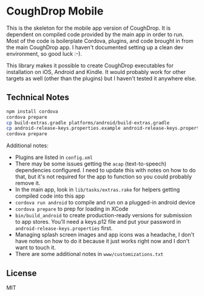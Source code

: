 # CoughDrop Mobile

This is the skeleton for the mobile app version of CoughDrop. It is dependent on compiled
code provided by the main app in order to run. Most of the code is boilerplate 
Cordova, plugins, and code brought in from the main CoughDrop app. I haven't documented
setting up a clean dev environment, so good luck :-).

This library makes it possible to create CoughDrop executables for installation on 
iOS, Android and Kindle. It would probably work for other targets as well (other than
the plugins) but I haven't tested it anywhere else.

## Technical Notes

```bash
npm install cordova
cordova prepare
cp build-extras.gradle platforms/android/build-extras.gradle
cp android-release-keys.properties.example android-release-keys.properties
cordova prepare
```

Additional notes:

- Plugins are listed in `config.xml`
- There may be some issues getting the `acap` (text-to-speech) dependencies configured. I
  need to update this with notes on how to do that, but it's not required for the app
  to function so you could probably remove it.
- In the main app, look in `lib/tasks/extras.rake` for helpers getting compiled code into this app
- `cordova run android` to compile and run on a plugged-in android device
- `cordova prepare` to prep for loading in XCode
- `bin/build_android` to create production-ready versions for submission to app stores. You'll need
  a keys.p12 file and put your password in `android-release-keys.properties` first.
- Managing splash screen images and app icons was a headache, I don't have notes on how
  to do it because it just works right now and I don't want to touch it.
- There are some additional notes in `www/customizations.txt`

## License
MIT
